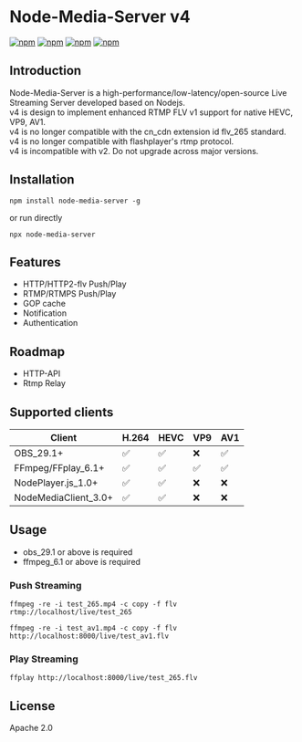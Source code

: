 # Node-Media-Server v4
[![npm](https://img.shields.io/node/v/node-media-server.svg)](https://nodejs.org/en/)
[![npm](https://img.shields.io/npm/v/node-media-server.svg)](https://npmjs.org/package/node-media-server)
[![npm](https://img.shields.io/npm/dm/node-media-server.svg)](https://npmjs.org/package/node-media-server)
[![npm](https://img.shields.io/npm/l/node-media-server.svg)](LICENSE) 

## Introduction
Node-Media-Server is a high-performance/low-latency/open-source Live Streaming Server developed based on Nodejs.  
v4 is design to implement enhanced RTMP FLV v1 support for native HEVC, VP9, AV1.  
v4 is no longer compatible with the cn_cdn extension id flv_265 standard.  
v4 is no longer compatible with flashplayer's rtmp protocol.  
v4 is incompatible with v2. Do not upgrade across major versions.

## Installation
```
npm install node-media-server -g
```

or run directly

```
npx node-media-server
```

## Features
* HTTP/HTTP2-flv Push/Play
* RTMP/RTMPS Push/Play
* GOP cache
* Notification
* Authentication

## Roadmap
* HTTP-API
* Rtmp Relay

## Supported clients
|Client   | H.264  | HEVC | VP9 | AV1|
| ------------ | ------------ |------------ |------------ |------------ |
|  OBS_29.1+|  ✅   | ✅ |  ❌|  ✅ |
|  FFmpeg/FFplay_6.1+ |   ✅  |  ✅ |  ✅ |  ✅ |
|  NodePlayer.js_1.0+ |   ✅  |  ✅ |  ❌ |  ❌ |
|  NodeMediaClient_3.0+ |   ✅  |  ✅ |  ❌ |  ❌ |

## Usage
* obs_29.1 or above is required
* ffmpeg_6.1 or above is required

### Push Streaming

```
ffmpeg -re -i test_265.mp4 -c copy -f flv rtmp://localhost/live/test_265
```

```
ffmpeg -re -i test_av1.mp4 -c copy -f flv http://localhost:8000/live/test_av1.flv
```

### Play Streaming
```
ffplay http://localhost:8000/live/test_265.flv
```

## License
Apache 2.0
